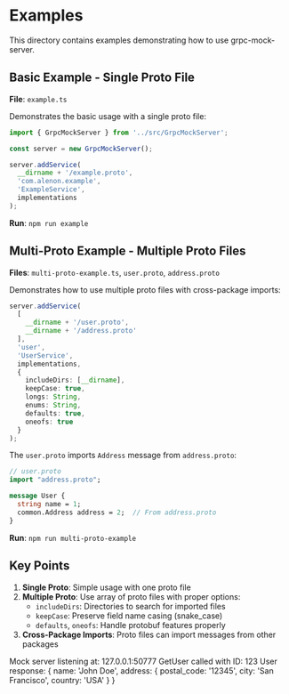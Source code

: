 # Examples

This directory contains examples demonstrating how to use grpc-mock-server.

## Basic Example - Single Proto File

**File**: `example.ts`

Demonstrates the basic usage with a single proto file:

```typescript
import { GrpcMockServer } from '../src/GrpcMockServer';

const server = new GrpcMockServer();

server.addService(
  __dirname + '/example.proto',
  'com.alenon.example',
  'ExampleService',
  implementations
);
```

**Run**: `npm run example`

## Multi-Proto Example - Multiple Proto Files

**Files**: `multi-proto-example.ts`, `user.proto`, `address.proto`

Demonstrates how to use multiple proto files with cross-package imports:

```typescript
server.addService(
  [
    __dirname + '/user.proto',
    __dirname + '/address.proto'
  ],
  'user',
  'UserService',
  implementations,
  {
    includeDirs: [__dirname],
    keepCase: true,
    longs: String,
    enums: String,
    defaults: true,
    oneofs: true
  }
);
```

The `user.proto` imports `Address` message from `address.proto`:

```protobuf
// user.proto
import "address.proto";

message User {
  string name = 1;
  common.Address address = 2;  // From address.proto
}
```

**Run**: `npm run multi-proto-example`

## Key Points

1. **Single Proto**: Simple usage with one proto file
2. **Multiple Proto**: Use array of proto files with proper options:
   - `includeDirs`: Directories to search for imported files
   - `keepCase`: Preserve field name casing (snake_case)
   - `defaults`, `oneofs`: Handle protobuf features properly
3. **Cross-Package Imports**: Proto files can import messages from other packages 

Mock server listening at: 127.0.0.1:50777
GetUser called with ID: 123
User response: {
  name: 'John Doe',
  address: { postal_code: '12345', city: 'San Francisco', country: 'USA' }
} 